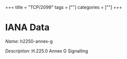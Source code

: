 +++
title = "TCP/2099"
tags = [""]
categories = [""]
+++

# IANA Data

_Name:_ h2250-annex-g

_Description:_ H.225.0 Annex G Signalling

